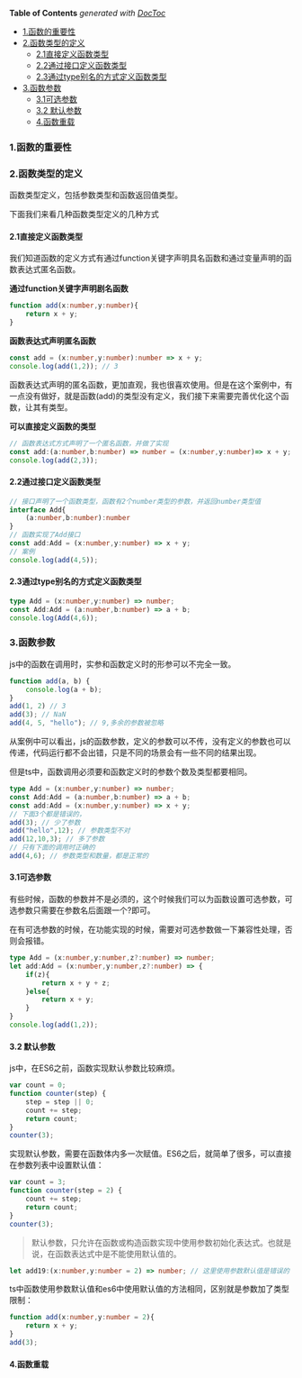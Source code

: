 <!-- START doctoc generated TOC please keep comment here to allow auto update -->
<!-- DON'T EDIT THIS SECTION, INSTEAD RE-RUN doctoc TO UPDATE -->
**Table of Contents**  *generated with [DocToc](https://github.com/thlorenz/doctoc)*

- [1.函数的重要性](#1%E5%87%BD%E6%95%B0%E7%9A%84%E9%87%8D%E8%A6%81%E6%80%A7)
- [2.函数类型的定义](#2%E5%87%BD%E6%95%B0%E7%B1%BB%E5%9E%8B%E7%9A%84%E5%AE%9A%E4%B9%89)
  - [2.1直接定义函数类型](#21%E7%9B%B4%E6%8E%A5%E5%AE%9A%E4%B9%89%E5%87%BD%E6%95%B0%E7%B1%BB%E5%9E%8B)
  - [2.2通过接口定义函数类型](#22%E9%80%9A%E8%BF%87%E6%8E%A5%E5%8F%A3%E5%AE%9A%E4%B9%89%E5%87%BD%E6%95%B0%E7%B1%BB%E5%9E%8B)
  - [2.3通过type别名的方式定义函数类型](#23%E9%80%9A%E8%BF%87type%E5%88%AB%E5%90%8D%E7%9A%84%E6%96%B9%E5%BC%8F%E5%AE%9A%E4%B9%89%E5%87%BD%E6%95%B0%E7%B1%BB%E5%9E%8B)
- [3.函数参数](#3%E5%87%BD%E6%95%B0%E5%8F%82%E6%95%B0)
  - [3.1可选参数](#31%E5%8F%AF%E9%80%89%E5%8F%82%E6%95%B0)
  - [3.2 默认参数](#32-%E9%BB%98%E8%AE%A4%E5%8F%82%E6%95%B0)
  - [4.函数重载](#4%E5%87%BD%E6%95%B0%E9%87%8D%E8%BD%BD)

<!-- END doctoc generated TOC please keep comment here to allow auto update -->

### 1.函数的重要性



### 2.函数类型的定义

函数类型定义，包括参数类型和函数返回值类型。

下面我们来看几种函数类型定义的几种方式

#### 2.1直接定义函数类型

我们知道函数的定义方式有通过function关键字声明具名函数和通过变量声明的函数表达式匿名函数。

**通过function关键字声明剧名函数**

```ts
function add(x:number,y:number){
    return x + y;
}
```

**函数表达式声明匿名函数**

```ts
const add = (x:number,y:number):number => x + y;
console.log(add(1,2)); // 3
```

函数表达式声明的匿名函数，更加直观，我也很喜欢使用。但是在这个案例中，有一点没有做好，就是函数(add)的类型没有定义，我们接下来需要完善优化这个函数，让其有类型。

**可以直接定义函数的类型**

```ts
// 函数表达式方式声明了一个匿名函数，并做了实现
const add:(a:number,b:number) => number = (x:number,y:number)=> x + y;
console.log(add(2,3));
```

#### 2.2通过接口定义函数类型

```ts
// 接口声明了一个函数类型，函数有2个number类型的参数，并返回number类型值
interface Add{
    (a:number,b:number):number
}
// 函数实现了Add接口
const add:Add = (x:number,y:number) => x + y;
// 案例
console.log(add(4,5));
```

#### 2.3通过type别名的方式定义函数类型

```ts
type Add = (x:number,y:number) => number;
const Add:Add = (a:number,b:number) => a + b;
console.log(Add(4,6));
```

### 3.函数参数

js中的函数在调用时，实参和函数定义时的形参可以不完全一致。

```js
function add(a, b) {
    console.log(a + b);
}
add(1, 2) // 3
add(3); // NaN
add(4, 5, "hello"); // 9,多余的参数被忽略
```

从案例中可以看出，js的函数参数，定义的参数可以不传，没有定义的参数也可以传递，代码运行都不会出错，只是不同的场景会有一些不同的结果出现。

但是ts中，函数调用必须要和函数定义时的参数个数及类型都要相同。

```ts
type Add = (x:number,y:number) => number;
const Add:Add = (a:number,b:number) => a + b;
const add:Add = (x:number,y:number) => x + y;
// 下面3个都是错误的，
add(3); // 少了参数
add("hello",12); // 参数类型不对
add(12,10,3); // 多了参数
// 只有下面的调用时正确的
add(4,6); // 参数类型和数量，都是正常的
```

#### 3.1可选参数

有些时候，函数的参数并不是必须的，这个时候我们可以为函数设置可选参数，可选参数只需要在参数名后面跟一个?即可。

在有可选参数的时候，在功能实现的时候，需要对可选参数做一下兼容性处理，否则会报错。

```ts
type Add = (x:number,y:number,z?:number) => number;
let add:Add = (x:number,y:number,z?:number) => {
    if(z){
        return x + y + z;
    }else{
        return x + y;
    }
}
console.log(add(1,2));
```

#### 3.2 默认参数

js中，在ES6之前，函数实现默认参数比较麻烦。

```js
var count = 0;
function counter(step) {
    step = step || 0;
    count += step;
    return count;
}
counter(3);
```

实现默认参数，需要在函数体内多一次赋值。ES6之后，就简单了很多，可以直接在参数列表中设置默认值：

```js
var count = 3;
function counter(step = 2) {
    count += step;
    return count;
}
counter(3);
```

> 默认参数，只允许在函数或构造函数实现中使用参数初始化表达式。也就是说，在函数表达式中是不能使用默认值的。

```ts
let add19:(x:number,y:number = 2) => number; // 这里使用参数默认值是错误的
```

ts中函数使用参数默认值和es6中使用默认值的方法相同，区别就是参数加了类型限制：

```ts
function add(x:number,y:number = 2){
    return x + y;
}
add(3);
```

#### 4.函数重载
